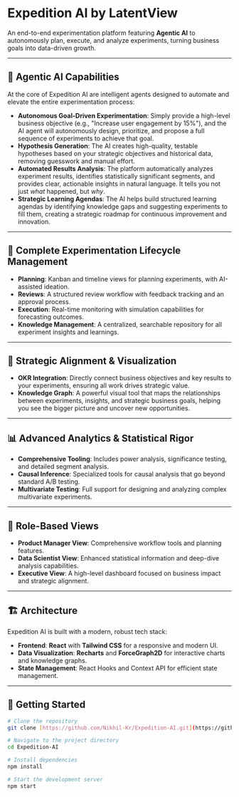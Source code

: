 # Expedition AI by LatentView

An end-to-end experimentation platform featuring **Agentic AI** to autonomously plan, execute, and analyze experiments, turning business goals into data-driven growth.

---

## 🤖 Agentic AI Capabilities

At the core of Expedition AI are intelligent agents designed to automate and elevate the entire experimentation process:

-   **Autonomous Goal-Driven Experimentation**: Simply provide a high-level business objective (e.g., "Increase user engagement by 15%"), and the AI agent will autonomously design, prioritize, and propose a full sequence of experiments to achieve that goal.
-   **Hypothesis Generation**: The AI creates high-quality, testable hypotheses based on your strategic objectives and historical data, removing guesswork and manual effort.
-   **Automated Results Analysis**: The platform automatically analyzes experiment results, identifies statistically significant segments, and provides clear, actionable insights in natural language. It tells you not just *what* happened, but *why*.
-   **Strategic Learning Agendas**: The AI helps build structured learning agendas by identifying knowledge gaps and suggesting experiments to fill them, creating a strategic roadmap for continuous improvement and innovation.

---

## 🧭 Complete Experimentation Lifecycle Management

-   **Planning**: Kanban and timeline views for planning experiments, with AI-assisted ideation.
-   **Reviews**: A structured review workflow with feedback tracking and an approval process.
-   **Execution**: Real-time monitoring with simulation capabilities for forecasting outcomes.
-   **Knowledge Management**: A centralized, searchable repository for all experiment insights and learnings.

---

## 🎯 Strategic Alignment & Visualization

-   **OKR Integration**: Directly connect business objectives and key results to your experiments, ensuring all work drives strategic value.
-   **Knowledge Graph**: A powerful visual tool that maps the relationships between experiments, insights, and strategic business goals, helping you see the bigger picture and uncover new opportunities.

---

## 📊 Advanced Analytics & Statistical Rigor

-   **Comprehensive Tooling**: Includes power analysis, significance testing, and detailed segment analysis.
-   **Causal Inference**: Specialized tools for causal analysis that go beyond standard A/B testing.
-   **Multivariate Testing**: Full support for designing and analyzing complex multivariate experiments.

---

## 👥 Role-Based Views

-   **Product Manager View**: Comprehensive workflow tools and planning features.
-   **Data Scientist View**: Enhanced statistical information and deep-dive analysis capabilities.
-   **Executive View**: A high-level dashboard focused on business impact and strategic alignment.

---

## 🏗️ Architecture

Expedition AI is built with a modern, robust tech stack:

-   **Frontend**: **React** with **Tailwind CSS** for a responsive and modern UI.
-   **Data Visualization**: **Recharts** and **ForceGraph2D** for interactive charts and knowledge graphs.
-   **State Management**: React Hooks and Context API for efficient state management.

---

## 🚀 Getting Started

```bash
# Clone the repository
git clone [https://github.com/Nikhil-Kr/Expedition-AI.git](https://github.com/Nikhil-Kr/Expedition-AI.git)

# Navigate to the project directory
cd Expedition-AI

# Install dependencies
npm install

# Start the development server
npm start